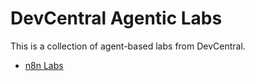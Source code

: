 # DevCentral Agentic Labs

This is a collection of agent-based labs from DevCentral.

- [n8n Labs](n8n/n8n_docker_hello_world.md)
